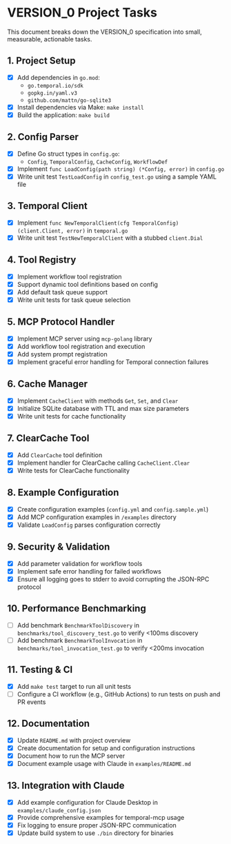 # VERSION_0 Project Tasks

This document breaks down the VERSION_0 specification into small, measurable, actionable tasks.

## 1. Project Setup
- [x] Add dependencies in `go.mod`:
  - `go.temporal.io/sdk`
  - `gopkg.in/yaml.v3`
  - `github.com/mattn/go-sqlite3`
- [x] Install dependencies via Make: `make install`
- [x] Build the application: `make build`

## 2. Config Parser
- [x] Define Go struct types in `config.go`:
  - `Config`, `TemporalConfig`, `CacheConfig`, `WorkflowDef`
- [x] Implement `func LoadConfig(path string) (*Config, error)` in `config.go`
- [x] Write unit test `TestLoadConfig` in `config_test.go` using a sample YAML file

## 3. Temporal Client
- [x] Implement `func NewTemporalClient(cfg TemporalConfig) (client.Client, error)` in `temporal.go`
- [x] Write unit test `TestNewTemporalClient` with a stubbed `client.Dial`

## 4. Tool Registry
- [x] Implement workflow tool registration
- [x] Support dynamic tool definitions based on config
- [x] Add default task queue support
- [x] Write unit tests for task queue selection

## 5. MCP Protocol Handler
- [x] Implement MCP server using `mcp-golang` library
- [x] Add workflow tool registration and execution
- [x] Add system prompt registration
- [x] Implement graceful error handling for Temporal connection failures

## 6. Cache Manager
- [x] Implement `CacheClient` with methods `Get`, `Set`, and `Clear`
- [x] Initialize SQLite database with TTL and max size parameters
- [x] Write unit tests for cache functionality

## 7. ClearCache Tool
- [x] Add `ClearCache` tool definition
- [x] Implement handler for ClearCache calling `CacheClient.Clear`
- [x] Write tests for ClearCache functionality

## 8. Example Configuration
- [x] Create configuration examples (`config.yml` and `config.sample.yml`)
- [x] Add MCP configuration examples in `/examples` directory
- [x] Validate `LoadConfig` parses configuration correctly

## 9. Security & Validation
- [x] Add parameter validation for workflow tools
- [x] Implement safe error handling for failed workflows
- [x] Ensure all logging goes to stderr to avoid corrupting the JSON-RPC protocol

## 10. Performance Benchmarking
- [ ] Add benchmark `BenchmarkToolDiscovery` in `benchmarks/tool_discovery_test.go` to verify <100ms discovery
- [ ] Add benchmark `BenchmarkToolInvocation` in `benchmarks/tool_invocation_test.go` to verify <200ms invocation

## 11. Testing & CI
- [x] Add `make test` target to run all unit tests
- [ ] Configure a CI workflow (e.g., GitHub Actions) to run tests on push and PR events

## 12. Documentation
- [x] Update `README.md` with project overview
- [x] Create documentation for setup and configuration instructions
- [x] Document how to run the MCP server
- [x] Document example usage with Claude in `examples/README.md`

## 13. Integration with Claude
- [x] Add example configuration for Claude Desktop in `examples/claude_config.json`
- [x] Provide comprehensive examples for temporal-mcp usage
- [x] Fix logging to ensure proper JSON-RPC communication
- [x] Update build system to use `./bin` directory for binaries